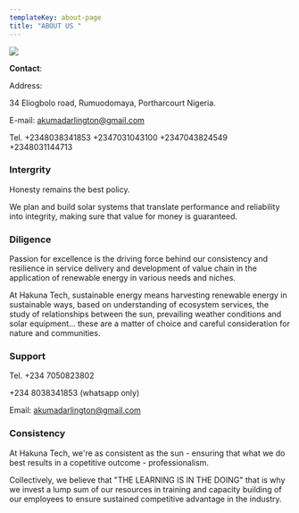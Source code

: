 ```yaml
---
templateKey: about-page
title: "ABOUT US "
---
```

![](/img/index.jpg)

**Contact**:

Address: 

34 Eliogbolo road, 
Rumuodomaya, Portharcourt Nigeria.

E-mail: akumadarlington@gmail.com 

Tel. 
+2348038341853 
+2347031043100
+2347043824549
+2348031144713

### Intergrity

Honesty remains the best policy. 

We plan and build solar systems that translate performance and reliability into integrity, making sure that value for money is guaranteed.

### Diligence

Passion for excellence is the driving force behind our consistency and resilience in service delivery and development of value chain in the application of renewable energy in various needs and niches. 

At Hakuna Tech, sustainable energy  means harvesting renewable energy  in sustainable ways, based on understanding of ecosystem services, the study of relationships between the sun, prevailing weather conditions and solar equipment... these are a matter of choice and careful consideration for nature and communities.

### Support

Tel. +234 7050823802 

+234 8038341853 (whatsapp only) 

Email: akumadarlington@gmail.com 

### Consistency

At Hakuna Tech,  we're as consistent as the sun - ensuring that what we do best results in a copetitive  outcome - professionalism. 

Collectively,  we believe that "THE LEARNING IS IN THE DOING" that  is why we invest a lump sum of our resources in training and capacity building of our  employees to ensure sustained competitive advantage in the industry.